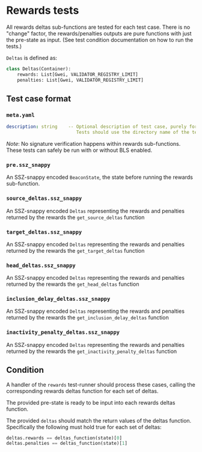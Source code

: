# Rewards tests

All rewards deltas sub-functions are tested for each test case. There is no
"change" factor, the rewards/penalties outputs are pure functions with just the
pre-state as input. (See test condition documentation on how to run the tests.)

`Deltas` is defined as:

```python
class Deltas(Container):
    rewards: List[Gwei, VALIDATOR_REGISTRY_LIMIT]
    penalties: List[Gwei, VALIDATOR_REGISTRY_LIMIT]
```

## Test case format

### `meta.yaml`

```yaml
description: string    -- Optional description of test case, purely for debugging purposes.
                          Tests should use the directory name of the test case as identifier, not the description.
```

_Note_: No signature verification happens within rewards sub-functions. These
tests can safely be run with or without BLS enabled.

### `pre.ssz_snappy`

An SSZ-snappy encoded `BeaconState`, the state before running the rewards
sub-function.

### `source_deltas.ssz_snappy`

An SSZ-snappy encoded `Deltas` representing the rewards and penalties returned
by the rewards the `get_source_deltas` function

### `target_deltas.ssz_snappy`

An SSZ-snappy encoded `Deltas` representing the rewards and penalties returned
by the rewards the `get_target_deltas` function

### `head_deltas.ssz_snappy`

An SSZ-snappy encoded `Deltas` representing the rewards and penalties returned
by the rewards the `get_head_deltas` function

### `inclusion_delay_deltas.ssz_snappy`

An SSZ-snappy encoded `Deltas` representing the rewards and penalties returned
by the rewards the `get_inclusion_delay_deltas` function

### `inactivity_penalty_deltas.ssz_snappy`

An SSZ-snappy encoded `Deltas` representing the rewards and penalties returned
by the rewards the `get_inactivity_penalty_deltas` function

## Condition

A handler of the `rewards` test-runner should process these cases, calling the
corresponding rewards deltas function for each set of deltas.

The provided pre-state is ready to be input into each rewards deltas function.

The provided `deltas` should match the return values of the deltas function.
Specifically the following must hold true for each set of deltas:

```python
deltas.rewards == deltas_function(state)[0]
deltas.penalties == deltas_function(state)[1]
```
